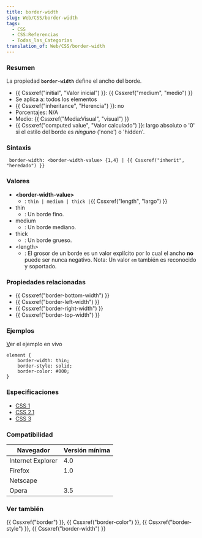 ```yaml
---
title: border-width
slug: Web/CSS/border-width
tags:
  - CSS
  - CSS:Referencias
  - Todas_las_Categorías
translation_of: Web/CSS/border-width
---
```

### Resumen

La propiedad **`border-width`** define el ancho del borde.

- {{ Cssxref("initial", "Valor inicial") }}: {{ Cssxref("medium", "medio") }}
- Se aplica a: todos los elementos
- {{ Cssxref("inheritance", "Herencia") }}: no
- Porcentajes: N/A
- Medio: {{ Cssxref("Media:Visual", "visual") }}
- {{ Cssxref("computed value", "Valor calculado") }}: largo absoluto o '0' si el estilo del borde es _ninguno_ ('none') o 'hidden'.

### Sintaxis

```
 border-width: <border-width-value> {1,4} | {{ Cssxref("inherit", "heredado") }}
```

### Valores

- **\<border-width-value>**
  - : `thin | medium | thick |`{{ Cssxref("length", "largo") }}
- thin
  - : Un borde fino.
- medium
  - : Un borde mediano.
- thick
  - : Un borde grueso.
- \<length>
  - : El grosor de un borde es un valor explícito por lo cual el ancho **no** puede ser nunca negativo.
    Nota: Un valor `em` también es reconocido y soportado.

### Propiedades relacionadas

- {{ Cssxref("border-bottom-width") }}
- {{ Cssxref("border-left-width") }}
- {{ Cssxref("border-right-width") }}
- {{ Cssxref("border-top-width") }}

### Ejemplos

[V](/samples/cssref/border.html)er el ejemplo en vivo

```
element {
    border-width: thin;
    border-style: solid;
    border-color: #000;
}
```

### Especificaciones

- [CSS 1](http://www.w3.org/TR/CSS1#border-width)
- [CSS 2.1](http://www.w3.org/TR/CSS21/box.html#border-width-properties)
- [CSS 3](http://www.w3.org/TR/css3-background/#border-width)

### Compatibilidad

| Navegador         | Versión mínima |
| ----------------- | -------------- |
| Internet Explorer | 4.0            |
| Firefox           | 1.0            |
| Netscape          |                |
| Opera             | 3.5            |

### Ver también

{{ Cssxref("border") }}, {{ Cssxref("border-color") }}, {{ Cssxref("border-style") }}, {{ Cssxref("border-width") }}
